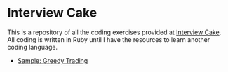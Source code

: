 # Interview Cake

This is a repository of all the coding exercises provided at [Interview Cake](https://www.interviewcake.com/). All coding is written in Ruby until I have the resources to learn another coding language.

* [Sample: Greedy Trading](https://www.interviewcake.com/)
